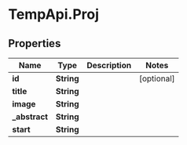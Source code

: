 # TempApi.Proj

## Properties

Name | Type | Description | Notes
------------ | ------------- | ------------- | -------------
**id** | **String** |  | [optional] 
**title** | **String** |  | 
**image** | **String** |  | 
**_abstract** | **String** |  | 
**start** | **String** |  | 


